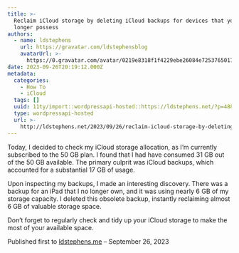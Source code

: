 ```yaml
---
title: >-
  Reclaim iCloud storage by deleting iCloud backups for devices that you no
  longer possess
authors:
  - name: ldstephens
    url: https://gravatar.com/ldstephensblog
    avatarUrl: >-
      https://0.gravatar.com/avatar/0219e8318f1f4229ebe26084e7253765017f43ca0c631be37dc6d0b8ad6e40a4?s=96&d=identicon&r=G
date: 2023-09-26T20:19:12.000Z
metadata:
  categories:
    - How To
    - iCloud
  tags: []
  uuid: 11ty/import::wordpressapi-hosted::https://ldstephens.net/?p=4883
  type: wordpressapi-hosted
  url: >-
    http://ldstephens.net/2023/09/26/reclaim-icloud-storage-by-deleting-icloud-backups-for-devices-that-you-no-longer-possess/
---
```

Today, I decided to check my iCloud storage allocation, as I’m currently subscribed to the 50 GB plan. I found that I had have consumed 31 GB out of the 50 GB available. The primary culprit was iCloud backups, which accounted for a substantial 17 GB of usage.

Upon inspecting my backups, I made an interesting discovery. There was a backup for an iPad that I no longer own, and it was using nearly 6 GB of my storage capacity. I deleted this obsolete backup, instantly reclaiming almost 6 GB of valuable storage space.

Don’t forget to regularly check and tidy up your iCloud storage to make the most of your available space.

Published first to [ldstephens.me](https://ldstephens.me/reclaim-i-icloud-storage-by-deleting-icloud-backups-for-devices-that-you-no) – September 26, 2023